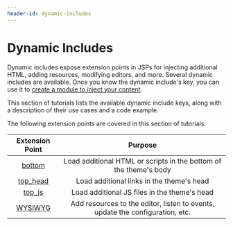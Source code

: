 ```yaml
---
header-id: dynamic-includes
---
```


# Dynamic Includes

Dynamic includes expose extension points in JSPs for injecting additional 
HTML, adding resources, modifying editors, and more. Several dynamic includes
are available. Once you know the dynamic include's key, you can
use it to 
[create a module to inject your content](/docs/7-1/tutorials/-/knowledge_base/t/customizing-jsps-with-dynamic-includes). 

This section of tutorials lists the available dynamic include keys, along with a 
description of their use cases and a code example. 

The following extension points are covered in this section of tutorials:

Extension Point | Purpose |
:---------: | :--------------: |
[bottom](/docs/7-1/tutorials/-/knowledge_base/t/bottom-jsp-dynamic-includes) | Load additional HTML or scripts in the bottom of the theme's body |
[top_head](/docs/7-1/tutorials/-/knowledge_base/t/top-head-jsp-dynamic-includes) | Load additional links in the theme's head |
[top_js](/docs/7-1/tutorials/-/knowledge_base/t/top-js-dynamic-include) | Load additional JS files in the theme's head |
[WYSIWYG](/docs/7-1/tutorials/-/knowledge_base/t/wysiwyg-editor-dynamic-includes) | Add resources to the editor, listen to events, update the configuration, etc. |
